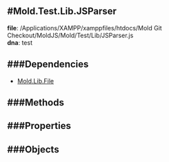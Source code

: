 
#Mold.Test.Lib.JSParser
---------------------------------------

__file__: /Applications/XAMPP/xamppfiles/htdocs/Mold Git Checkout/MoldJS/Mold/Test/Lib/JSParser.js  
__dna__: test  


	






###Dependencies
--------------

* [Mold.Lib.File](../../../Mold/Lib/File.md) 



   
###Methods
--------------
 

 
  
###Properties
-------------


 

###Objects
------------



		
